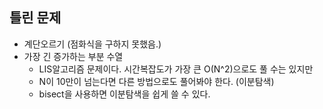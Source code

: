 ## 틀린 문제
  - 계단오르기 (점화식을 구하지 못했음.)
  - 가장 긴 증가하는 부분 수열
    - LIS알고리즘 문제이다. 시간복잡도가 가장 큰 O(N^2)으로도 풀 수는 있지만 
    - N이 10만이 넘는다면 다른 방법으로도 풀어봐야 한다. (이분탐색)
    - bisect을 사용하면 이분탐색을 쉽게 쓸 수 있다.
